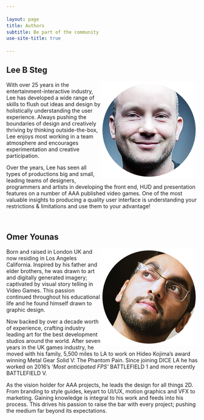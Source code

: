 ```yaml
---

layout: page
title: Authors
subtitle: Be part of the community
use-site-title: true

---
```


## Lee B Steg
<img style="float: right;" src="/img/Lee_Bio.png">
With over 25 years in the entertainment-interactive industry, Lee has developed a wide range of skills to flush out ideas and design by holistically understanding the user experience. Always pushing the boundaries of design and creatively thriving by thinking outside-the-box, Lee enjoys most working in a team atmosphere and encourages experimentation and creative participation.

Over the years, Lee has seen all types of productions big and small, leading teams of designers, programmers and artists in developing the front end, HUD and presentation features on a number of AAA published video games. One of the most valuable insights to producing a quality user interface is understanding your restrictions & limitations and use them to your advantage!

<br>

## Omer Younas
<img style="float: right;" src="/img/Omer_Bio.png">
Born and raised in London UK and now residing in Los Angeles California. Inspired by his father and elder brothers, he was drawn to art and digitally generated imagery; captivated by visual story telling in Video Games. This passion continued throughout his educational life and he found himself drawn to graphic design.

Now backed by over a decade worth of experience, crafting industry leading art for the best development studios around the world. After seven years in the UK games industry, he moved with his family, 5,500 miles to LA to work on Hideo Kojima’s award winning Metal Gear Solid V: The Phantom Pain. Since joining DICE LA he has worked on 2016’s _‘Most anticipated FPS’_ BATTLEFIELD 1 and more recently BATTLEFIELD V. 

As the vision holder for AAA projects, he leads the design for all things 2D. From branding to style guides, keyart to UI/UX, motion graphics and VFX to marketing. Gaining knowledge is integral to his work and feeds into his process. This drives his passion to raise the bar with every project; pushing the medium far beyond its expectations.
